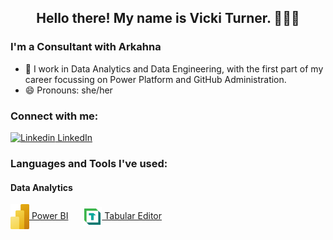 
</p>
<h2 align="center">Hello there! My name is Vicki Turner. 👋🤓😺</h2>


### I'm a Consultant with Arkahna

- 🔭 I work in Data Analytics and Data Engineering, with the first part of my career focussing on Power Platform and GitHub Administration.
- 😄 Pronouns: she/her


### Connect with me:

[![Linkedin](https://i.sstatic.net/gVE0j.png) LinkedIn ](https://www.linkedin.com/in/vickiturner/)

### Languages and Tools I've used:

#### Data Analytics
<a href="https://powerbi.microsoft.com/en-us/" style="display: inline-block; margin-right: 20px;">
    <img src="/img/power-bi.svg" alt="PowerBI" width="30" style="vertical-align: middle;">
    Power BI
</a>
<a href="https://docs.tabulareditor.com/index.html?tabs=TE2" style="display: inline-block; margin-right: 20px;">
    <img src="/img/tabular-editor.png" alt="Tabular Editor" width="30" style="vertical-align: middle;">
    Tabular Editor
</a>


 <!-- [![PowerBI](https://i.sstatic.net/1Q7Zb.png) PowerBI](https://powerbi.microsoft.com/en-us/) -->
<!-- 

[![GitHub](https://i.sstatic.net/tskMh.png) GitHub](https://github.com/) -->
